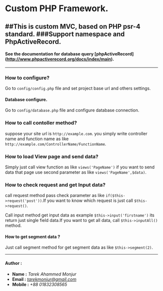 # Custom PHP Framework.
##This is custom MVC, based on PHP psr-4 standard.
###Support namespace and PhpActiveRecord.
---
#### See the documentation for database query [phpActiveRecord] (http://www.phpactiverecord.org/docs/index/main).
---
### How to configure?
Go to `config/config.php` file and set project base url and others settings.

#### Database configure.
Go to `config/database.php` file and configure database connection.

### How to call contoller method?
suppose your site url is `http://example.com`. you simply write controller name and function name as like `http://example.com/ControllerName/FunctionName`.

### How to load View page and send data?
Simply just call view function as like `views('PageName')` if you want to send data that page use second parameter as like `views('PageName',$data)`.

### How to check request and get Input data?
call request method pass check parameter as like `if($this->request('post'))`.If you want to know which request is just call `$this->request()`.

Call input method get input data as example `$this->input('firstname')` its return just single field data.If you want to get all data, call `$this->inputAll()` method.

#### How to get segment data ?
Just call segment method for get segment data as like `$this->segment(2)`.

---
#### Author :
 - **Name :** *Tarek Ahammed Monjur* 
 - **Email :** *tarekmonjur@gmail.com* 
 - **Mobile :** *+88 01832308565* 



